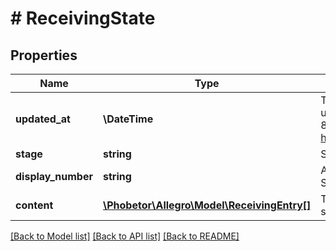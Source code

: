# # ReceivingState

## Properties

Name | Type | Description | Notes
------------ | ------------- | ------------- | -------------
**updated_at** | **\DateTime** | The date and time when report was updated last time. Provided in [ISO 8601 format](link: https://en.wikipedia.org/wiki/ISO_8601). | [optional]
**stage** | **string** | Stage of Advance Ship Notice receiving | [optional]
**display_number** | **string** | A human friendly identifier of Advance Ship Notice. | [optional]
**content** | [**\Phobetor\Allegro\Model\ReceivingEntry[]**](ReceivingEntry.md) | The list of products with receiving status. | [optional]

[[Back to Model list]](../../README.md#models) [[Back to API list]](../../README.md#endpoints) [[Back to README]](../../README.md)
